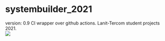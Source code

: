 # systembuilder_2021
version: 0.9
CI wrapper over github actions. Lanit-Tercom student projects 2021.
<br><img src="https://github.com/Voolodimer/systembuilder_2021/workflows/Commit-Action/badge.svg"><br>
